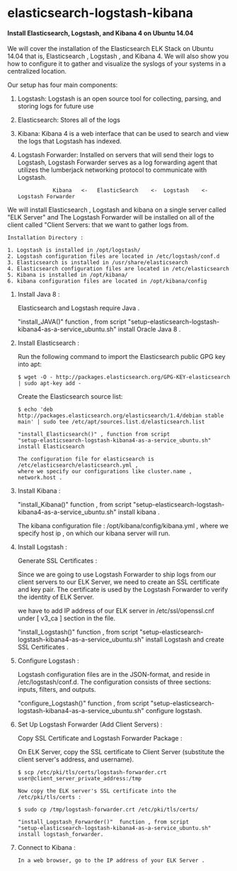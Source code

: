 # elasticsearch-logstash-kibana

#### Install Elasticsearch, Logstash, and Kibana 4 on Ubuntu 14.04

We will cover the installation of the Elasticsearch ELK Stack on Ubuntu 14.04 that is, Elasticsearch , Logstash , and Kibana 4. We will also show you how to configure it to gather and visualize the syslogs of your systems in a centralized location.

Our setup has four main components:
  
  1. Logstash: Logstash is an open source tool for collecting, parsing, and storing logs for future use
  2. Elasticsearch: Stores all of the logs
  3. Kibana: Kibana 4 is a web interface that can be used to search and view the logs that Logstash has indexed.
  4. Logstash Forwarder: Installed on servers that will send their logs to Logstash, Logstash Forwarder serves as a log forwarding agent that utilizes the lumberjack networking protocol to communicate with Logstash.
  

                    Kibana   <-   ElasticSearch    <-  Logstash    <-   Logstash Forwarder
                    
  
We will install Elasticsearch , Logstash and kibana on a single server called "ELK Server" and The Logstash Forwarder will be installed on all of the client called "Client Servers: that we want to gather logs from.

    Installation Directory :
    
    1. Logstash is installed in /opt/logstash/
    2. Logstash configuration files are located in /etc/logstash/conf.d
    3. Elasticsearch is installed in /usr/share/elasticsearch
    4. Elasticsearch configuration files are located in /etc/elasticsearch
    5. Kibana is installed in /opt/kibana/
    6. kibana configuration files are located in /opt/kibana/config
    
1.  Install Java 8 : 

      Elasticsearch and Logstash require Java .
      
      "install_JAVA()" function , from script 
      "setup-elasticsearch-logstash-kibana4-as-a-service_ubuntu.sh" install Oracle Java 8 .
      
2.  Install Elasticsearch :

      Run the following command to import the Elasticsearch public GPG key into apt:
      
        $ wget -O - http://packages.elasticsearch.org/GPG-KEY-elasticsearch | sudo apt-key add -
        
      Create the Elasticsearch source list:
      
        $ echo 'deb http://packages.elasticsearch.org/elasticsearch/1.4/debian stable main' | sudo tee /etc/apt/sources.list.d/elasticsearch.list 
        
        "install_Elasticsearch()" , function from script 
        "setup-elasticsearch-logstash-kibana4-as-a-service_ubuntu.sh" install Elasticsearch
        
        The configuration file for elasticsearch is /etc/elasticsearch/elasticsearch.yml , 
        where we specify our configurations like cluster.name , network.host . 

3.  Install Kibana : 

      "install_Kibana()" function , from script 
      "setup-elasticsearch-logstash-kibana4-as-a-service_ubuntu.sh" install kibana .
      
      The kibana configuration file : /opt/kibana/config/kibana.yml , where we specify host ip , 
      on which our kibana server will run.
      
4.  Install Logstash : 

    Generate SSL Certificates :
      
      Since we are going to use Logstash Forwarder to ship logs from our client servers to our 
      ELK Server, we need to create an SSL certificate and key pair. The certificate 
      is used by the Logstash Forwarder to verify the identity of ELK Server.
      
      we have to add IP address of our ELK server in /etc/ssl/openssl.cnf
      under [ v3_ca ] section in the file.

    "install_Logstash()" function , from script 
    "setup-elasticsearch-logstash-kibana4-as-a-service_ubuntu.sh" 
    install Logstash and create SSL Certificates .
    
5.  Configure Logstash : 

      Logstash configuration files are in the JSON-format, and reside in /etc/logstash/conf.d. 
      The configuration consists of three sections: inputs, filters, and outputs.
      
      "configure_Logstash()"  function , from script 
      "setup-elasticsearch-logstash-kibana4-as-a-service_ubuntu.sh" 
      configure logstash.
      
6.  Set Up Logstash Forwarder (Add Client Servers) :

      Copy SSL Certificate and Logstash Forwarder Package : 
      
      On ELK Server, copy the SSL certificate to Client Server (substitute the client server's 
      address, and username).
      
        $ scp /etc/pki/tls/certs/logstash-forwarder.crt user@client_server_private_address:/tmp
        
        Now copy the ELK server's SSL certificate into the /etc/pki/tls/certs :
        
        $ sudo cp /tmp/logstash-forwarder.crt /etc/pki/tls/certs/
        
        "install_Logstash_Forwarder()"  function , from script
        "setup-elasticsearch-logstash-kibana4-as-a-service_ubuntu.sh" 
        install logstash_forwarder.
        
7.  Connect to Kibana : 
  
        In a web browser, go to the IP address of your ELK Server .
     
 
